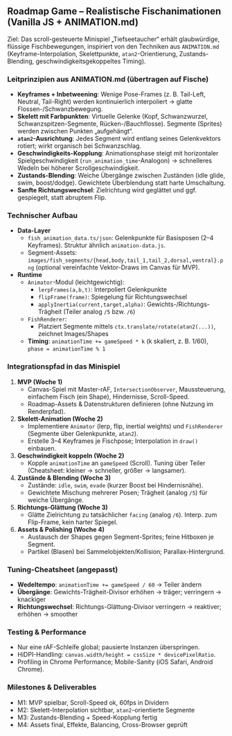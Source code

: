 ## Roadmap Game – Realistische Fischanimationen (Vanilla JS + ANIMATION.md)

Ziel: Das scroll-gesteuerte Minispiel „Tiefseetaucher“ erhält glaubwürdige, flüssige Fischbewegungen, inspiriert von den Techniken aus `ANIMATION.md` (Keyframe-Interpolation, Skelettpunkte, `atan2`-Orientierung, Zustands-Blending, geschwindigkeitsgekoppeltes Timing).

### Leitprinzipien aus ANIMATION.md (übertragen auf Fische)
- **Keyframes + Inbetweening**: Wenige Pose-Frames (z. B. Tail-Left, Neutral, Tail-Right) werden kontinuierlich interpoliert → glatte Flossen-/Schwanzbewegung.
- **Skelett mit Farbpunkten**: Virtuelle Gelenke (Kopf, Schwanzwurzel, Schwanzspitzen-Segmente, Rücken-/Bauchflosse). Segmente (Sprites) werden zwischen Punkten „aufgehängt“.
- **`atan2`-Ausrichtung**: Jedes Segment wird entlang seines Gelenkvektors rotiert; wirkt organisch bei Schwanzschlag.
- **Geschwindigkeits-Kopplung**: Animationsphase steigt mit horizontaler Spielgeschwindigkeit (`run_animation_time`-Analogon) → schnelleres Wedeln bei höherer Scrollgeschwindigkeit.
- **Zustands-Blending**: Weiche Übergänge zwischen Zuständen (idle glide, swim, boost/dodge). Gewichtete Überblendung statt harte Umschaltung.
- **Sanfte Richtungswechsel**: Zielrichtung wird geglättet und ggf. gespiegelt, statt abruptem Flip.

### Technischer Aufbau
- **Data-Layer**
  - `fish_animation_data.ts/json`: Gelenkpunkte für Basisposen (2–4 Keyframes). Struktur ähnlich `animation-data.js`.
  - Segment-Assets: `images/fish_segments/{head,body,tail_1,tail_2,dorsal,ventral}.png` (optional vereinfachte Vektor-Draws im Canvas für MVP).
- **Runtime**
  - `Animator`-Modul (leichtgewichtig):
    - `lerpFrames(a,b,t)`: Interpoliert Gelenkpunkte
    - `flipFrame(frame)`: Spiegelung für Richtungswechsel
    - `applyInertia(current,target,alpha)`: Gewichts-/Richtungs-Trägheit (Teiler analog `/5` bzw. `/6`)
  - `FishRenderer`:
    - Platziert Segmente mittels `ctx.translate/rotate(atan2(...))`, zeichnet Images/Shapes
  - **Timing**: `animationTime += gameSpeed * k` (k skaliert, z. B. 1/60), `phase = animationTime % 1`

### Integrationspfad in das Minispiel
1. **MVP (Woche 1)**
   - Canvas-Spiel mit Master-rAF, `IntersectionObserver`, Maussteuerung, einfachem Fisch (ein Shape), Hindernisse, Scroll-Speed.
   - Roadmap-Assets & Datenstrukturen definieren (ohne Nutzung im Renderpfad).
2. **Skelett-Animation (Woche 2)**
   - Implementiere `Animator` (lerp, flip, inertial weights) und `FishRenderer` (Segmente über Gelenkpunkte, `atan2`).
   - Erstelle 3–4 Keyframes je Fischpose; Interpolation in `draw()` einbauen.
3. **Geschwindigkeit koppeln (Woche 2)**
   - Kopple `animationTime` an `gameSpeed` (Scroll). Tuning über Teiler (Cheatsheet: kleiner → schneller, größer → langsamer).
4. **Zustände & Blending (Woche 3)**
   - Zustände: `idle`, `swim`, `evade` (kurzer Boost bei Hindernisnähe).
   - Gewichtete Mischung mehrerer Posen; Trägheit (analog `/5`) für weiche Übergänge.
5. **Richtungs-Glättung (Woche 3)**
   - Glätte Zielrichtung zu tatsächlicher `facing` (analog `/6`). Interp. zum Flip-Frame, kein harter Spiegel.
6. **Assets & Polishing (Woche 4)**
   - Austausch der Shapes gegen Segment-Sprites; feine Hitboxen je Segment.
   - Partikel (Blasen) bei Sammelobjekten/Kollision; Parallax-Hintergrund.

### Tuning-Cheatsheet (angepasst)
- **Wedeltempo**: `animationTime += gameSpeed / 60` → Teiler ändern
- **Übergänge**: Gewichts-Trägheit-Divisor erhöhen → träger; verringern → knackiger
- **Richtungswechsel**: Richtungs-Glättung-Divisor verringern → reaktiver; erhöhen → smoother

### Testing & Performance
- Nur eine rAF-Schleife global; pausierte Instanzen überspringen.
- HiDPI-Handling: `canvas.width/height = cssSize * devicePixelRatio`.
- Profiling in Chrome Performance; Mobile-Sanity (iOS Safari, Android Chrome).

### Milestones & Deliverables
- M1: MVP spielbar, Scroll-Speed ok, 60fps in Dividern
- M2: Skelett-Interpolation sichtbar, `atan2`-orientierte Segmente
- M3: Zustands-Blending + Speed-Kopplung fertig
- M4: Assets final, Effekte, Balancing, Cross-Browser geprüft


